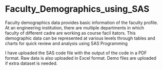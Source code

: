# Faculty_Demographics_using_SAS
Faculty demographics data provides basic information of the faculty profile. At an engineering institution, there are multiple departments in which faculty of different cadre are working as course facil itators. This demographic data can be represented at various levels through tables and charts for quick review and analysis using SAS Programming

I have uploaded the SAS code file with the output of the code in a PDF format.
Raw data is also uploaded in Excel format.
Demo files are uploaded if extra dataset is needed.

